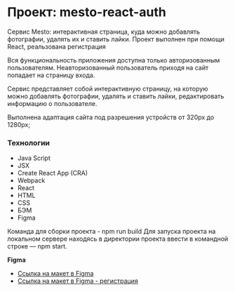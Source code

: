 # Проект: mesto-react-auth
Сервис Mesto: интерактивная страница, куда можно добавлять фотографии,
удалять их и ставить лайки.
Проект выполнен при помощи React, реальзована регистрация

Вся функциональность приложения доступна только авторизованным пользователям. Неавторизованный пользователь приходя на сайт попадает на страницу входа.

Сервис представляет собой интерактивную страницу, на которую можно добавлять фотографии, удалять и ставить лайки, редактировать информацию о пользователе.

Выполнена адаптация сайта под разрешения устройств от 320px до 1280px;

### Технологии

* Java Script
* JSX
* Create React App (CRA)
* Webpack
* React
* HTML
* CSS
* БЭМ
* Figma

Команда для сборки проекта - npm run build Для запуска проекта на локальном сервере находясь в директории проекта ввести в командной строке — npm start.

**Figma**

* [Ссылка на макет в Figma](https://www.figma.com/file/2cn9N9jSkmxD84oJik7xL7/JavaScript.-Sprint-4?node-id=0%3A1)
* [Ссылка на макет в Figma - регистрация](https://www.figma.com/file/5H3gsn5lIGPwzBPby9jAOo/JavaScript.-Sprint-12?node-id=4453-444&t=WdZ8HRODkYdZejkb-0)
